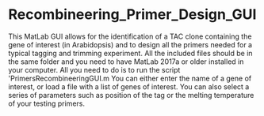 # Recombineering_Primer_Design_GUI
This MatLab GUI allows for the identification of a TAC clone containing the gene of interest (in Arabidopsis) and to design all the primers needed for a typical tagging and trimming experiment.
All the included files should be in the same folder and you need to have MatLab 2017a or older installed in your computer.
All you need to do is to run the script 'PrimersRecombineeringGUI.m
You can either enter the name of a gene of interest, or load a file with a list of genes of interest. 
You can also select a series of parameters such as position of the tag or the melting temperature of your testing primers. 

